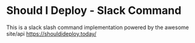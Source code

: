 # Should I Deploy - Slack Command

This is a slack slash command implementation powered by the awesome site/api https://shouldideploy.today/
